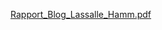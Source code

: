 [Rapport_Blog_Lassalle_Hamm.pdf](https://github.com/user-attachments/files/15899596/Rapport_Blog_Lassalle_Hamm.pdf)
